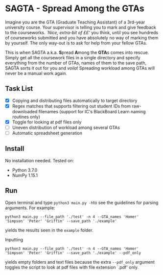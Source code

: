 # SAGTA - **S**pread **A**mong the **GTA**s

Imagine you are the GTA (Graduate Teaching Assistant) of a 3rd-year university course. Your supervisor is telling you to mark and give feedback to the courseworks. *`Nice, extra-bit of ££'* you think, until you see hundreds of courseworks submitted and you have absolutely no way of marking them by yourself. The only way-out is to ask for help from your fellow GTAs.

This is when SAGTA a.k.a. **S**pread **A**mong the **GTA**s comes into rescue. Simply get all the coursework files in a single directory and specify everything from the number of GTAs, names of them to the save path, SAGTA sorts it out for you and *voila*! Spreading workload among GTAs will never be a manual work again.

## Task List
- [x] Copying and distributing files automatically to target directory 
- [x] Regex matches that supports filtering out student IDs from raw-downloaded filenames (support for IC's BlackBoard Learn naming routines only)
- [x] Toggle for looking at pdf files only
- [ ] Uneven distribution of workload among several GTAs
- [ ] Automatic spreadsheet generation

## Install
No installation needed. Tested on:
* Python 3.7.0
* NumPy 1.15.1

## Run
Open terminal and type `python3 main.py -h`to see the guidelines for parsing arguments. For example:
```
python3 main.py --file_path './test' -n 4 --GTA_names 'Homer' 'Simpson' 'Peter' 'Griffin' --save_path './example'
```
yields the results seen in the `example` folder.

Inputting
```
python3 main.py --file_path './test' -n 4 --GTA_names 'Homer' 'Simpson' 'Peter' 'Griffin' --save_path './example' --pdf_only
```
yields empty folders and text files because the extra `--pdf_only` argument toggles the script to look at pdf files with file extension `.pdf' only.
